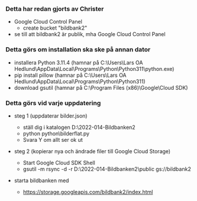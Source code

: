 ### Detta har redan gjorts av Christer

* Google Cloud Control Panel
  * create bucket "bildbank2"
* se till att bildbank2 är publik, mha Google Cloud Control Panel

### Detta görs om installation ska ske på annan dator

* installera Python 3.11.4 (hamnar på C:\Users\Lars OA Hedlund\AppData\Local\Programs\Python\Python311\python.exe)
* pip install pillow       (hamnar på C:\Users\Lars OA Hedlund\AppData\Local\Programs\Python\Python311\)
* download gsutil          (hamnar på C:\Program Files (x86)\Google\Cloud SDK)

### Detta görs vid varje uppdatering

* steg 1 (uppdaterar bilder.json)
  * ställ dig i katalogen D:\2022-014-Bildbanken2
  * python python\bilderflat.py
  * Svara Y om allt ser ok ut
  
* steg 2 (kopierar nya och ändrade filer till Google Cloud Storage)
  * Start Google Cloud SDK Shell
  * gsutil -m rsync -d -r D:\2022-014-Bildbanken2\public gs://bildbank2

* starta bildbanken med
  * https://storage.googleapis.com/bildbank2/index.html

